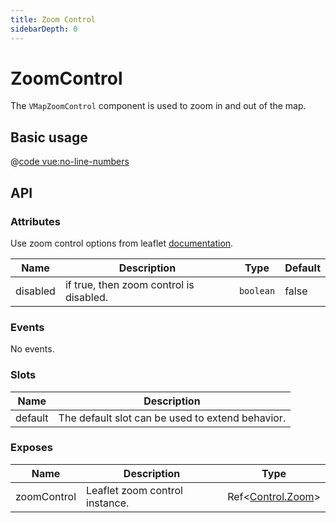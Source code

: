 ```yaml
---
title: Zoom Control
sidebarDepth: 0
---
```


# ZoomControl

The `VMapZoomControl` component is used to zoom in and out of the map.

## Basic usage

<ClientOnly>
  <Demo url="/control/basic-zoom-control" >
  
  @[code vue:no-line-numbers](@playground/control/basic-zoom-control.vue)
  
  </Demo>
</ClientOnly>

## API

### Attributes

Use zoom control options from leaflet [documentation](https://leafletjs.com/reference.html#control-zoom).

| Name     | Description                             | Type      | Default |
| -------- | --------------------------------------- | --------- | ------- |
| disabled | if true, then zoom control is disabled. | `boolean` | false   |

### Events

No events.

### Slots

| Name    | Description                                      |
| ------- | ------------------------------------------------ |
| default | The default slot can be used to extend behavior. |

### Exposes

| Name        | Description                    | Type                                                     |
| ----------- | ------------------------------ | -------------------------------------------------------- |
| zoomControl | Leaflet zoom control instance. | Ref<[Control.Zoom](/components/types.html#control-zoom)> |

